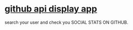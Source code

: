 # [github api display app](https://maximop2p.github.io/github-api-display-app/)

search your user and check you SOCIAL STATS ON GITHUB.